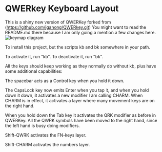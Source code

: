 # QWERkey Keyboard Layout

This is a shiny new version of QWERKey forked from (https://github.com/jganong/QWERkey.git)
You might want to read the README.md there because I am only going a mention a few changes here.
![keymap diagram](https://raw.githubusercontent.com/JamesGanong/QWERkey/master/keyboard-layout.png)

To install this project, but the scripts kb and bk somewhere in your path.

To activate it, run "kb".  To deactivate it, run "bk".

All the keys should keep working as they normally do without kb,
plus have some additional capabilities:

The spacebar acts as a Control key when you hold it down.

The CapsLock key now emits Enter when you tap it, and when 
you hold down it down, it activates a new modifier I am calling CHARM.
When CHARM is in effect, it activates a layer where many movement keys are on the right hand.

When you hold down the Tab key it activates the QRK modifier as before in QWERKey.
All the QWRK symbols have been moved to the right hand, since the left hand is busy doing modifiers.

Shift-QWRK activates the FN-keys layer.

Shift-CHARM activates the numbers layer.

